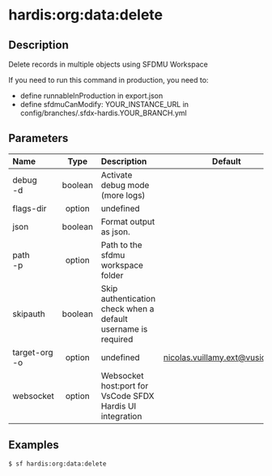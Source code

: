 <!-- This file has been generated with command 'sf hardis:doc:plugin:generate'. Please do not update it manually or it may be overwritten -->
# hardis:org:data:delete

## Description

Delete records in multiple objects using SFDMU Workspace
  
If you need to run this command in production, you need to:

- define runnableInProduction in export.json
- define sfdmuCanModify: YOUR_INSTANCE_URL in config/branches/.sfdx-hardis.YOUR_BRANCH.yml


## Parameters

|Name|Type|Description|Default|Required|Options|
|:---|:--:|:----------|:-----:|:------:|:-----:|
|debug<br/>-d|boolean|Activate debug mode (more logs)||||
|flags-dir|option|undefined||||
|json|boolean|Format output as json.||||
|path<br/>-p|option|Path to the sfdmu workspace folder||||
|skipauth|boolean|Skip authentication check when a default username is required||||
|target-org<br/>-o|option|undefined|nicolas.vuillamy.ext@vusion.com|||
|websocket|option|Websocket host:port for VsCode SFDX Hardis UI integration||||

## Examples

```shell
$ sf hardis:org:data:delete
```


